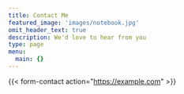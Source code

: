 ```yaml
---
title: Contact Me
featured_image: 'images/notebook.jpg'
omit_header_text: true
description: We'd love to hear from you
type: page
menu:
  main: {}
---
```


{{< form-contact action="https://example.com"  >}}
